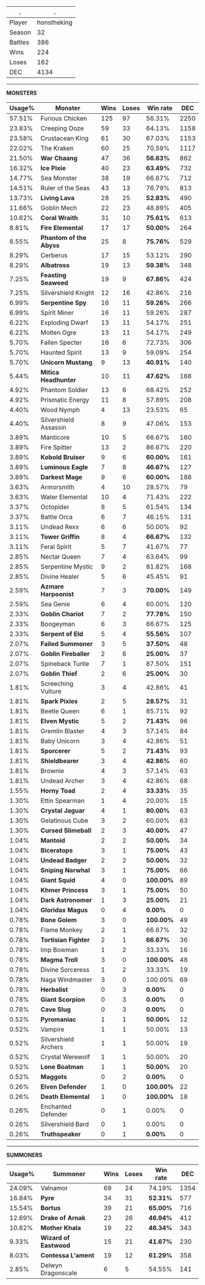 .|.
|-|-
Player|honstheking
Season|32
Battles|386
Wins|224
Loses|162
DEC|4134

---
**MONSTERS**

Usage%|Monster|Wins|Loses|Win rate|DEC|
-|-|-|-|-|-|
57.51%|Furious Chicken|125|97|56.31%|2250|
23.83%|Creeping Ooze|59|33|64.13%|1158|
23.58%|Crustacean King|61|30|67.03%|1153|
22.02%|The Kraken|60|25|70.59%|1117|
21.50%|**War Chaang**|47|36|**56.63%**|862|
16.32%|**Ice Pixie**|40|23|**63.49%**|732|
14.77%|Sea Monster|38|19|66.67%|712|
14.51%|Ruler of the Seas|43|13|76.79%|813|
13.73%|**Living Lava**|28|25|**52.83%**|490|
11.66%|Goblin Mech|22|23|48.89%|405|
10.62%|**Coral Wraith**|31|10|**75.61%**|613|
8.81%|**Fire Elemental**|17|17|**50.00%**|264|
8.55%|**Phantom of the Abyss**|25|8|**75.76%**|529|
8.29%|Cerberus|17|15|53.12%|290|
8.29%|**Albatross**|19|13|**59.38%**|348|
7.25%|**Feasting Seaweed**|19|9|**67.86%**|424|
7.25%|Silvershield Knight|12|16|42.86%|216|
6.99%|**Serpentine Spy**|16|11|**59.26%**|266|
6.99%|Spirit Miner|16|11|59.26%|287|
6.22%|Exploding Dwarf|13|11|54.17%|251|
6.22%|Molten Ogre|13|11|54.17%|249|
5.70%|Fallen Specter|16|6|72.73%|306|
5.70%|Haunted Spirit|13|9|59.09%|254|
5.70%|**Unicorn Mustang**|9|13|**40.91%**|140|
5.44%|**Mitica Headhunter**|10|11|**47.62%**|168|
4.92%|Phantom Soldier|13|6|68.42%|252|
4.92%|Prismatic Energy|11|8|57.89%|208|
4.40%|Wood Nymph|4|13|23.53%|65|
4.40%|Silvershield Assassin|8|9|47.06%|153|
3.89%|Manticore|10|5|66.67%|160|
3.89%|Fire Spitter|13|2|86.67%|220|
3.89%|**Kobold Bruiser**|9|6|**60.00%**|161|
3.89%|**Luminous Eagle**|7|8|**46.67%**|127|
3.89%|**Darkest Mage**|9|6|**60.00%**|188|
3.63%|Armorsmith|4|10|28.57%|79|
3.63%|Water Elemental|10|4|71.43%|222|
3.37%|Octopider|8|5|61.54%|134|
3.37%|Battle Orca|6|7|46.15%|131|
3.11%|Undead Rexx|6|6|50.00%|92|
3.11%|**Tower Griffin**|8|4|**66.67%**|132|
3.11%|Feral Spirit|5|7|41.67%|77|
2.85%|Nectar Queen|7|4|63.64%|99|
2.85%|Serpentine Mystic|9|2|81.82%|168|
2.85%|Divine Healer|5|6|45.45%|91|
2.59%|**Azmare Harpoonist**|7|3|**70.00%**|149|
2.59%|Sea Genie|6|4|60.00%|120|
2.33%|**Goblin Chariot**|7|2|**77.78%**|150|
2.33%|Boogeyman|6|3|66.67%|125|
2.33%|**Serpent of Eld**|5|4|**55.56%**|107|
2.07%|**Failed Summoner**|3|5|**37.50%**|48|
2.07%|**Goblin Fireballer**|2|6|**25.00%**|37|
2.07%|Spineback Turtle|7|1|87.50%|151|
2.07%|**Goblin Thief**|2|6|**25.00%**|30|
1.81%|Screeching Vulture|3|4|42.86%|41|
1.81%|**Spark Pixies**|2|5|**28.57%**|31|
1.81%|Beetle Queen|6|1|85.71%|92|
1.81%|**Elven Mystic**|5|2|**71.43%**|96|
1.81%|Gremlin Blaster|4|3|57.14%|84|
1.81%|Baby Unicorn|3|4|42.86%|51|
1.81%|**Sporcerer**|5|2|**71.43%**|93|
1.81%|**Shieldbearer**|3|4|**42.86%**|60|
1.81%|Brownie|4|3|57.14%|63|
1.81%|Undead Archer|3|4|42.86%|68|
1.55%|**Horny Toad**|2|4|**33.33%**|35|
1.30%|Ettin Spearman|1|4|20.00%|15|
1.30%|**Crystal Jaguar**|4|1|**80.00%**|63|
1.30%|Gelatinous Cube|3|2|60.00%|63|
1.30%|**Cursed Slimeball**|2|3|**40.00%**|47|
1.04%|**Mantoid**|2|2|**50.00%**|34|
1.04%|**Biceratops**|3|1|**75.00%**|43|
1.04%|**Undead Badger**|2|2|**50.00%**|32|
1.04%|**Sniping Narwhal**|3|1|**75.00%**|66|
1.04%|**Giant Squid**|4|0|**100.00%**|89|
1.04%|**Khmer Princess**|3|1|**75.00%**|50|
1.04%|**Dark Astronomer**|1|3|**25.00%**|21|
1.04%|**Gloridax Magus**|0|4|**0.00%**|0|
0.78%|**Bone Golem**|3|0|**100.00%**|49|
0.78%|Flame Monkey|2|1|66.67%|32|
0.78%|**Tortisian Fighter**|2|1|**66.67%**|36|
0.78%|Imp Bowman|1|2|33.33%|16|
0.78%|**Magma Troll**|3|0|**100.00%**|48|
0.78%|Divine Sorceress|1|2|33.33%|19|
0.78%|Naga Windmaster|3|0|100.00%|69|
0.78%|**Herbalist**|0|3|**0.00%**|0|
0.78%|**Giant Scorpion**|0|3|**0.00%**|0|
0.78%|**Cave Slug**|0|3|**0.00%**|0|
0.52%|**Pyromaniac**|1|1|**50.00%**|12|
0.52%|Vampire|1|1|50.00%|13|
0.52%|Silvershield Archers|1|1|50.00%|19|
0.52%|Crystal Werewolf|1|1|50.00%|20|
0.52%|**Lone Boatman**|1|1|**50.00%**|20|
0.52%|**Maggots**|0|2|**0.00%**|0|
0.26%|**Elven Defender**|1|0|**100.00%**|22|
0.26%|**Death Elemental**|1|0|**100.00%**|18|
0.26%|Enchanted Defender|0|1|0.00%|0|
0.26%|Silvershield Bard|0|1|0.00%|0|
0.26%|**Truthspeaker**|0|1|**0.00%**|0|

---
**SUMMONERS**

Usage%|Summoner|Wins|Loses|Win rate|DEC|
-|-|-|-|-|-|
24.09%|Valnamor|69|24|74.19%|1354|
16.84%|**Pyre**|34|31|**52.31%**|577|
15.54%|**Bortus**|39|21|**65.00%**|716|
12.69%|**Drake of Arnak**|23|26|**46.94%**|412|
10.62%|**Mother Khala**|19|22|**46.34%**|343|
9.33%|**Wizard of Eastwood**|15|21|**41.67%**|230|
8.03%|**Contessa L'ament**|19|12|**61.29%**|358|
2.85%|Delwyn Dragonscale|6|5|54.55%|141|
